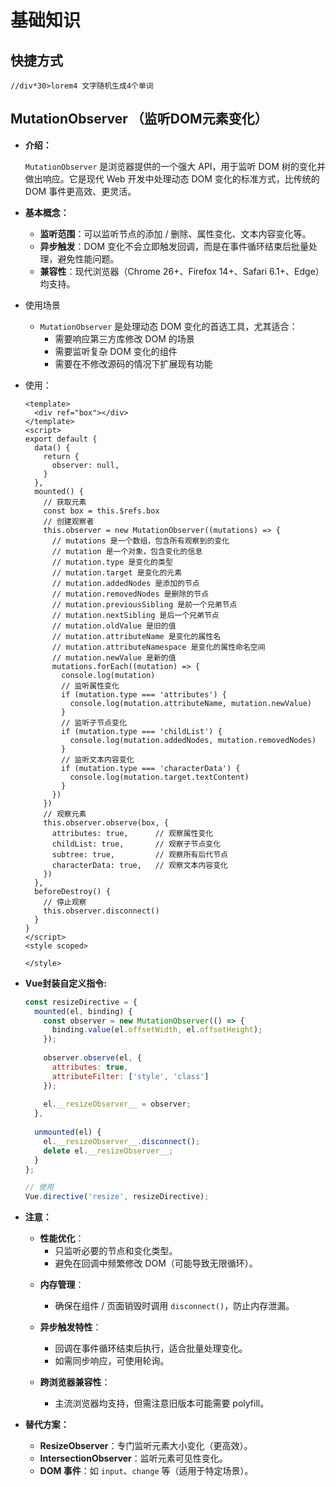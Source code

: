 # 基础知识

## 快捷方式

```
//div*30>lorem4 文字随机生成4个单词
```

## MutationObserver  （监听DOM元素变化）

* **介绍：**

  `MutationObserver` 是浏览器提供的一个强大 API，用于监听 DOM 树的变化并做出响应。它是现代 Web 开发中处理动态 DOM 变化的标准方式，比传统的 DOM 事件更高效、更灵活。

* **基本概念：**

  - **监听范围**：可以监听节点的添加 / 删除、属性变化、文本内容变化等。
  - **异步触发**：DOM 变化不会立即触发回调，而是在事件循环结束后批量处理，避免性能问题。
  - **兼容性**：现代浏览器（Chrome 26+、Firefox 14+、Safari 6.1+、Edge）均支持。

* 使用场景

  * `MutationObserver` 是处理动态 DOM 变化的首选工具，尤其适合：
    - 需要响应第三方库修改 DOM 的场景
    - 需要监听复杂 DOM 变化的组件
    - 需要在不修改源码的情况下扩展现有功能

* 使用：

  ```vue
  <template>
    <div ref="box"></div>
  </template>
  <script>
  export default {
    data() {
      return {
        observer: null,
      }
    },
    mounted() {
      // 获取元素
      const box = this.$refs.box
      // 创建观察者
      this.observer = new MutationObserver((mutations) => {
        // mutations 是一个数组，包含所有观察到的变化
        // mutation 是一个对象，包含变化的信息
        // mutation.type 是变化的类型
        // mutation.target 是变化的元素
        // mutation.addedNodes 是添加的节点
        // mutation.removedNodes 是删除的节点
        // mutation.previousSibling 是前一个兄弟节点
        // mutation.nextSibling 是后一个兄弟节点
        // mutation.oldValue 是旧的值 
        // mutation.attributeName 是变化的属性名
        // mutation.attributeNamespace 是变化的属性命名空间
        // mutation.newValue 是新的值
        mutations.forEach((mutation) => {
          console.log(mutation)
          // 监听属性变化
          if (mutation.type === 'attributes') {
            console.log(mutation.attributeName, mutation.newValue)
          }
          // 监听子节点变化
          if (mutation.type === 'childList') {
            console.log(mutation.addedNodes, mutation.removedNodes)
          }
          // 监听文本内容变化
          if (mutation.type === 'characterData') {
            console.log(mutation.target.textContent)
          }
        })
      })
      // 观察元素
      this.observer.observe(box, {
        attributes: true,      // 观察属性变化
        childList: true,       // 观察子节点变化
        subtree: true,         // 观察所有后代节点
        characterData: true,   // 观察文本内容变化
      })
    },
    beforeDestroy() {
      // 停止观察
      this.observer.disconnect()
    }
  }
  </script>
  <style scoped>
  
  </style>
  
  ```

* **Vue封装自定义指令:**

  ```js
  const resizeDirective = {
    mounted(el, binding) {
      const observer = new MutationObserver(() => {
        binding.value(el.offsetWidth, el.offsetHeight);
      });
      
      observer.observe(el, {
        attributes: true,
        attributeFilter: ['style', 'class']
      });
      
      el.__resizeObserver__ = observer;
    },
    
    unmounted(el) {
      el.__resizeObserver__.disconnect();
      delete el.__resizeObserver__;
    }
  };
  
  // 使用
  Vue.directive('resize', resizeDirective);
  ```

* **注意：**

  * **性能优化**：
    * 只监听必要的节点和变化类型。
    * 避免在回调中频繁修改 DOM（可能导致无限循环）。

  - **内存管理**：
    * 确保在组件 / 页面销毁时调用 `disconnect()`，防止内存泄漏。

  - **异步触发特性**：
    * 回调在事件循环结束后执行，适合批量处理变化。
    * 如需同步响应，可使用轮询。

  - **跨浏览器兼容性**：
    * 主流浏览器均支持，但需注意旧版本可能需要 polyfill。

* **替代方案：**
  * **ResizeObserver**：专门监听元素大小变化（更高效）。
  * **IntersectionObserver**：监听元素可见性变化。
  * **DOM 事件**：如 `input`、`change` 等（适用于特定场景）。